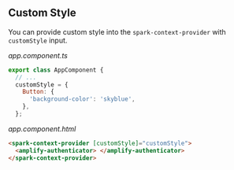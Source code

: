## Custom Style

You can provide custom style into the `spark-context-provider` with `customStyle` input.

_app.component.ts_

```javascript
export class AppComponent {
  // ...
  customStyle = {
    Button: {
      'background-color': 'skyblue',
    },
  };
```

_app.component.html_

```html
<spark-context-provider [customStyle]="customStyle">
  <amplify-authenticator> </amplify-authenticator>
</spark-context-provider>
```

<br/>
